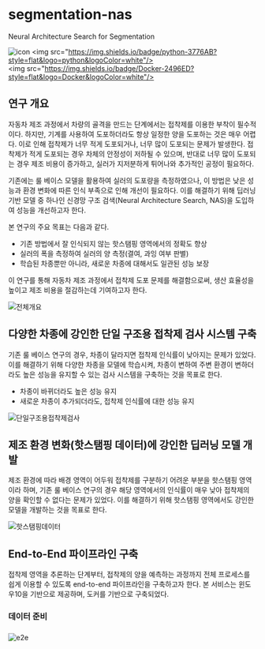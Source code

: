 # segmentation-nas
Neural Architecture Search for Segmentation

![icon](https://img.shields.io/badge/any_text-you_like-blue)
<img src="https://img.shields.io/badge/python-3776AB?style=flat&logo=python&logoColor=white"/>
<img src="https://img.shields.io/badge/Docker-2496ED?style=flat&logo=Docker&logoColor=white"/>

## 연구 개요
자동차 제조 과정에서 차량의 골격을 만드는 단계에서는 접착제를 이용한 부착이 필수적이다. 하지만, 기계를 사용하여 도포하더라도 항상 일정한 양을 도포하는 것은 매우 어렵다. 이로 인해 접착제가 너무 적게 도포되거나, 너무 많이 도포되는 문제가 발생한다. 접착제가 적게 도포되는 경우 차체의 안정성이 저하될 수 있으며, 반대로 너무 많이 도포되는 경우 제조 비용이 증가하고, 실러가 지저분하게 튀어나와 추가적인 공정이 필요하다.

기존에는 룰 베이스 모델을 활용하여 실러의 도포량을 측정하였으나, 이 방법은 낮은 성능과 환경 변화에 따른 인식 부족으로 인해 개선이 필요하다. 이를 해결하기 위해 딥러닝 기반 모델 중 하나인 신경망 구조 검색(Neural Architecture Search, NAS)을 도입하여 성능을 개선하고자 한다. 

본 연구의 주요 목표는 다음과 같다.
- 기존 방법에서 잘 인식되지 않는 핫스탬핑 영역에서의 정확도 향상
- 실러의 폭을 측정하여 실러의 양 측정(결여, 과잉 여부 판별)
- 학습된 차종뿐만 아니라, 새로운 차종에 대해서도 일관된 성능 보장

이 연구를 통해 자동차 제조 과정에서 접착제 도포 문제를 해결함으로써, 생산 효율성을 높이고 제조 비용을 절감하는데 기여하고자 한다.

![전체개요](https://github.com/CAU-AIR/segmentation-nas/assets/97182733/09603fe5-c7bf-46cc-bae0-e28a95d3383f)

## 다양한 차종에 강인한 단일 구조용 접착제 검사 시스템 구축
기존 룰 베이스 연구의 경우, 차종이 달라지면 접착제 인식률이 낮아지는 문제가 있었다. 이를 해결하기 위해 다양한 차종을 모델에 학습시켜, 차종이 변하여 주변 환경이 변하더라도 높은 성능을 유지할 수 있는 검사 시스템을 구축하는 것을 목표로 한다.

- 차종이 바뀌더라도 높은 성능 유지
- 새로운 차종이 추가되더라도, 접착제 인식률에 대한 성능 유지

![단일구조용접착제검사](https://github.com/CAU-AIR/segmentation-nas/assets/97182733/2574ef87-c450-4f98-abbf-9098ea82be10)

## 제조 환경 변화(핫스탬핑 데이터)에 강인한 딥러닝 모델 개발
제조 환경에 따라 배경 영역이 어두워 접착제를 구분하기 어려운 부분을 핫스탬핑 영역이라 하며, 기존 룰 베이스 연구의 경우 해당 영역에서의 인식률이 매우 낮아 접착제의 양을 확인할 수 없다는 문제가 있었다. 이를 해결하기 위해 핫스탬핑 영역에서도 강인한 모델을 개발하는 것을 목표로 한다.


![핫스탬핑데이터](https://github.com/CAU-AIR/segmentation-nas/assets/97182733/4a2b789e-c739-43b5-9123-7d26438f6660)

## End-to-End 파이프라인 구축
접착제 영역을 추론하는 단계부터, 접착제의 양을 예측하는 과정까지 전체 프로세스를 쉽게 이용할 수 있도록 end-to-end 파이프라인을 구축하고자 한다.
본 서비스는 윈도우10을 기반으로 제공하며, 도커를 기반으로 구축되었다.

### 데이터 준비

### 

![e2e](https://github.com/CAU-AIR/segmentation-nas/assets/97182733/ac9dba64-54c4-4882-8cfb-0bc7bf21066a)